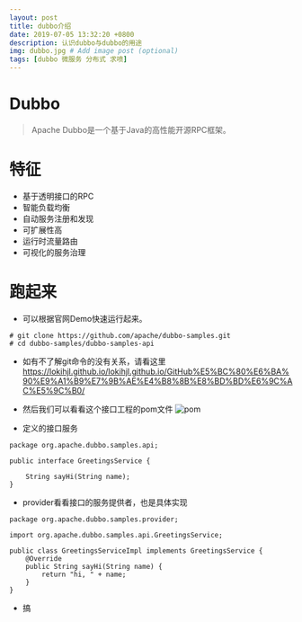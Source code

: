 ```yaml
---
layout: post
title: dubbo介绍
date: 2019-07-05 13:32:20 +0800
description: 认识dubbo与dubbo的用途
img: dubbo.jpg # Add image post (optional)
tags: [dubbo 微服务 分布式 求喷]
---
```


Dubbo
===========
>Apache Dubbo是一个基于Java的高性能开源RPC框架。

# 特征

 * 基于透明接口的RPC
 * 智能负载均衡
 * 自动服务注册和发现
 * 可扩展性高
 * 运行时流量路由
 * 可视化的服务治理

# 跑起来

* 可以根据官网Demo快速运行起来。

```
# git clone https://github.com/apache/dubbo-samples.git
# cd dubbo-samples/dubbo-samples-api
```
* 如有不了解git命令的没有关系，请看这里
https://lokihjl.github.io/lokihjl.github.io/GitHub%E5%BC%80%E6%BA%90%E9%A1%B9%E7%9B%AE%E4%B8%8B%E8%BD%BD%E6%9C%AC%E5%9C%B0/

* 然后我们可以看看这个接口工程的pom文件
![pom]({{site.baseurl}}/assets/img/dubbo_samples_pom.jpg)

* 定义的接口服务

```
package org.apache.dubbo.samples.api;

public interface GreetingsService {

    String sayHi(String name);
}
```

* provider看看接口的服务提供者，也是具体实现

```
package org.apache.dubbo.samples.provider;

import org.apache.dubbo.samples.api.GreetingsService;

public class GreetingsServiceImpl implements GreetingsService {
    @Override
    public String sayHi(String name) {
        return "hi, " + name;
    }
}
```

* 搞
